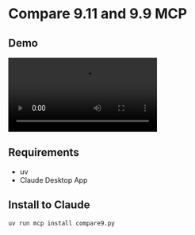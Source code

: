 # Compare 9.11 and 9.9 MCP

## Demo

<video src="https://github.com/rijieli/compare911/raw/main/demo.mp4" controls></video>

## Requirements

- uv
- Claude Desktop App

## Install to Claude

```
uv run mcp install compare9.py
```